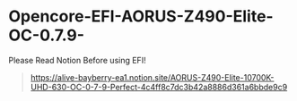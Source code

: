 # Opencore-EFI-AORUS-Z490-Elite-OC-0.7.9-

Please Read Notion Before using EFI!
> https://alive-bayberry-ea1.notion.site/AORUS-Z490-Elite-10700K-UHD-630-OC-0-7-9-Perfect-4c4ff8c7dc3b42a8886d361a6bbde9c9
